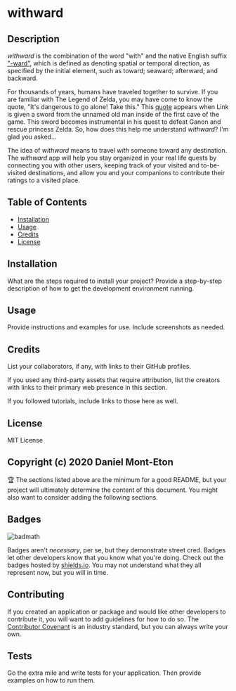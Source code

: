 # withward

## Description

*withward* is the combination of the word "with" and the native English suffix ["-ward"](https://www.dictionary.com/browse/-ward), which is defined as denoting spatial or temporal direction, as specified by the initial element, such as toward; seaward; afterward; and backward.

For thousands of years, humans have traveled together to survive. If you are familiar with The Legend of Zelda, you may have come to know the quote, "It's dangerous to go alone! Take this." This [quote](https://en.wikipedia.org/wiki/It%27s_dangerous_to_go_alone!) appears when Link is given a sword from the unnamed old man inside of the first cave of the game. This sword becomes instrumental in his quest to defeat Ganon and rescue princess Zelda. So, how does this help me understand *withward*? I'm glad you asked...

The idea of *withward* means to travel *with* someone toward any destination. The *withward* app will help you stay organized in your real life quests by connecting you with other users, keeping track of your visited and to-be-visited destinations, and allow you and your companions to contribute their ratings to a visited place.

## Table of Contents

* [Installation](#installation)
* [Usage](#usage)
* [Credits](#credits)
* [License](#license)


## Installation

What are the steps required to install your project? Provide a step-by-step description of how to get the development environment running.


## Usage 

Provide instructions and examples for use. Include screenshots as needed. 


## Credits

List your collaborators, if any, with links to their GitHub profiles.

If you used any third-party assets that require attribution, list the creators with links to their primary web presence in this section.

If you followed tutorials, include links to those here as well.



## License

MIT License

Copyright (c) 2020 Daniel Mont-Eton
---

🏆 The sections listed above are the minimum for a good README, but your project will ultimately determine the content of this document. You might also want to consider adding the following sections.

## Badges

![badmath](https://img.shields.io/github/languages/top/nielsenjared/badmath)

Badges aren't _necessary_, per se, but they demonstrate street cred. Badges let other developers know that you know what you're doing. Check out the badges hosted by [shields.io](https://shields.io/). You may not understand what they all represent now, but you will in time.


## Contributing

If you created an application or package and would like other developers to contribute it, you will want to add guidelines for how to do so. The [Contributor Covenant](https://www.contributor-covenant.org/) is an industry standard, but you can always write your own.

## Tests

Go the extra mile and write tests for your application. Then provide examples on how to run them.
